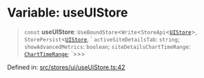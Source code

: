 # Variable: useUIStore

> `const` **useUIStore**: `UseBoundStore`\<`Write`\<`StoreApi`\<[`UIStore`](../../types/interfaces/UIStore.md)\>, `StorePersist`\<[`UIStore`](../../types/interfaces/UIStore.md), \` `activeSiteDetailsTab`: `string`; `showAdvancedMetrics`: `boolean`; `siteDetailsChartTimeRange`: [`ChartTimeRange`](../../../types/type-aliases/ChartTimeRange.md); \`\>\>\>

Defined in: [src/stores/ui/useUiStore.ts:42](https://github.com/Nick2bad4u/Uptime-Watcher/blob/8a1973382d5fe14c52996ecda381894eb7ecd4a6/src/stores/ui/useUiStore.ts#L42)
